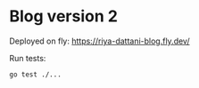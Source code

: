 # Blog version 2

Deployed on fly: https://riya-dattani-blog.fly.dev/

Run tests:
```
go test ./...
```

